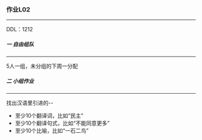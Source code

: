 ###  作业L02
---
DDL：1212

##### 一 自由组队
---
5人一组，未分组的下周一分配

##### 二 小组作业
---
找出汉语⾥引进的--

  -  至少10个翻译词，比如“民主”
  - 至少10个翻译句式，比如“不能同意更多”
  - 至少10个比喻，比如“⼀⽯⼆鸟”
